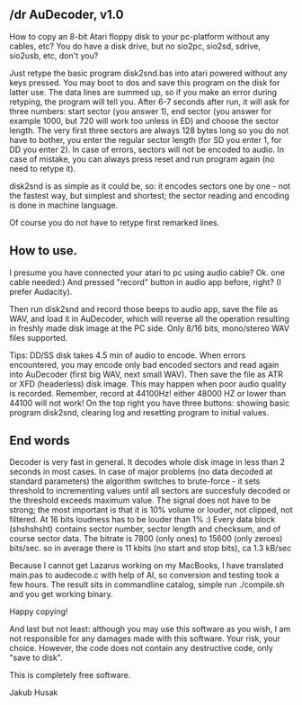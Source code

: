 /dr
AuDecoder, v1.0
---------------

How to copy an 8-bit Atari floppy disk to your pc-platform without any cables, etc?
You do have a disk drive, but no sio2pc, sio2sd, sdrive, sio2usb, etc, don't you?

Just retype the basic program disk2snd.bas into atari powered without any keys pressed. You may boot to dos and save this program on the disk for latter use.
The data lines are summed up, so if you make an error during retyping, the program will tell you. After 6-7 seconds after run, it will ask for three numbers: start sector (you answer 1), end sector (you answer for example 1000, but 720 will work too unless in ED) and choose the sector length. The very first three sectors are always 128 bytes long so you do not have to bother, you enter the regular sector length (for SD you enter 1, for DD you enter 2). In case of errors, sectors will not be encoded to audio. In case of mistake, you can always press reset and run program again (no need to retype it).

disk2snd is as simple as it could be, so:
it encodes sectors one by one - not the fastest way, but simplest and shortest; the sector reading and encoding is done in machine language.

Of course you do not have to retype first remarked lines.

How to use.
-----------

I presume you have connected your atari to pc using audio cable? Ok. one cable needed:)
And pressed "record" button in audio app before, right? (I prefer Audacity).

Then run disk2snd and record those beeps to audio app, save the file as WAV, and load it in AuDecoder, which will reverse all the operation resulting in freshly made disk image at the PC side. Only 8/16 bits, mono/stereo WAV files  supported.

Tips:
DD/SS disk takes 4.5 min of audio to encode.
When errors encountered, you may encode only bad encoded sectors and read again into AuDecoder (first big WAV, next small WAV). Then save the file as ATR or XFD (headerless) disk image. This may happen when poor audio quality is recorded. Remember, record at 44100Hz! either 48000 HZ or lower than 44100 will not work!
On the top right you have three buttons: showing basic program disk2snd, clearing log and resetting program to initial values.

End words
---------

Decoder is very fast in general. It decodes whole disk image in less than 2 seconds in most cases. In case of major problems (no data decoded at standard parameters) the algorithm switches to brute-force - it sets threshold to incrementing values until all sectors are succesfuly decoded or the threshold exceeds maximum value.
The signal does not have to be strong; the most important is that it is 10% volume or louder, not clipped, not filtered. At 16 bits loudness has to be louder than 1% :)
Every data block (shshshsht) contains sector number, sector length and checksum, and of course sector data.
The bitrate is 7800 (only ones) to 15600 (only zeroes) bits/sec. so in average there is 11 kbits (no start and stop bits), ca 1.3 kB/sec 

Because I cannot get Lazarus working on my MacBooks, I have translated main.pas to audecode.c with help of AI, so conversion and testing took a few hours. The result sits in commandline catalog, simple run ./compile.sh and you get working binary.

Happy copying!

And last but not least: although you may use this software as you wish, I am not responsible for any damages made with this software. Your risk, your choice. However, the code does not contain any destructive code, only "save to disk".

This is completely free software.

Jakub Husak
